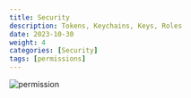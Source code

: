```yaml
---
title: Security
description: Tokens, Keychains, Keys, Roles
date: 2023-10-30
weight: 4
categories: [Security]
tags: [permissions]
---
```



![permission](/cloud/security/images/permissions.svg "image-center-shadow")